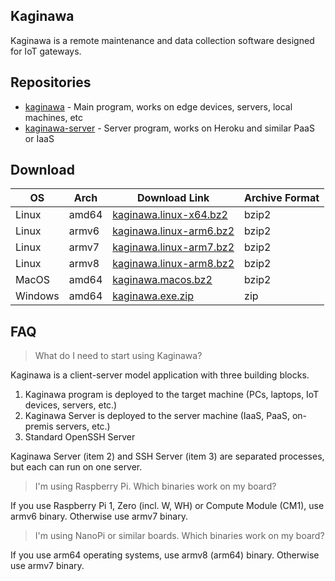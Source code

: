 ## Kaginawa

Kaginawa is a remote maintenance and data collection software designed for IoT gateways.

## Repositories

- [kaginawa](https://github.com/kaginawa/kaginawa) - Main program, works on edge devices, servers, local machines, etc
- [kaginawa-server](https://github.com/kaginawa/kaginawa-server) - Server program, works on Heroku and similar PaaS or IaaS

## Download

| OS      | Arch  | Download Link                                       | Archive Format |
| ------- | ----- | --------------------------------------------------- | -------------- |
| Linux   | amd64 | [kaginawa.linux-x64.bz2](/kaginawa.linux-x64.bz2)   | bzip2          |
| Linux   | armv6 | [kaginawa.linux-arm6.bz2](/kaginawa.linux-arm6.bz2) | bzip2          |
| Linux   | armv7 | [kaginawa.linux-arm7.bz2](/kaginawa.linux-arm7.bz2) | bzip2          |
| Linux   | armv8 | [kaginawa.linux-arm8.bz2](/kaginawa.linux-arm8.bz2) | bzip2          |
| MacOS   | amd64 | [kaginawa.macos.bz2](/kaginawa.macos.bz2)           | bzip2          |
| Windows | amd64 | [kaginawa.exe.zip](/kaginawa.exe.zip)               | zip            |

## FAQ

> What do I need to start using Kaginawa?

Kaginawa is a client-server model application with three building blocks.

1. Kaginawa program is deployed to the target machine (PCs, laptops, IoT devices, servers, etc.)
2. Kaginawa Server is deployed to the server machine (IaaS, PaaS, on-premis servers, etc.)
3. Standard OpenSSH Server

Kaginawa Server (item 2) and SSH Server (item 3) are separated processes, but each can run on one server.

> I'm using Raspberry Pi. Which binaries work on my board?

If you use Raspberry Pi 1, Zero (incl. W, WH) or Compute Module (CM1), use armv6 binary.
Otherwise use armv7 binary.

> I'm using NanoPi or similar boards. Which binaries work on my board?

If you use arm64 operating systems, use armv8 (arm64) binary.
Otherwise use armv7 binary.
